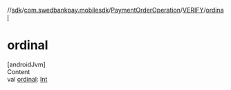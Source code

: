 //[sdk](../../../../index.md)/[com.swedbankpay.mobilesdk](../../index.md)/[PaymentOrderOperation](../index.md)/[VERIFY](index.md)/[ordinal](ordinal.md)



# ordinal  
[androidJvm]  
Content  
val [ordinal](ordinal.md): [Int](https://kotlinlang.org/api/latest/jvm/stdlib/kotlin/-int/index.html)  



